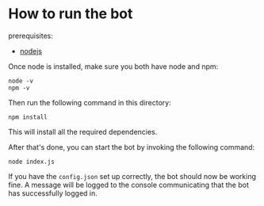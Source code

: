 # How to run the bot

prerequisites:
- [nodejs](https://nodejs.org/en/)

Once node is installed, make sure you both have node and npm:

```
node -v
npm -v
```

Then run the following command in this directory:

```
npm install
```

This will install all the required dependencies.

After that's done, you can start the bot by invoking the following command:

```
node index.js
```

If you have the `config.json` set up correctly, the bot should now be working fine. A message will be logged to the console communicating that the bot has successfully logged in.
